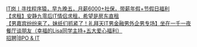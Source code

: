   
[IT岗丨寻找程序猿，早九晚五，月薪6000+社保，带薪年假+节假日福利](http://www.dianyue.me/archives/359/8cf8qha429dhuv5d/)  
[【求租】安静九零后IT情侣求租，希望是房东直租](http://www.dianyue.me/archives/628/12qxaf7wuqik9kgo/)  
[【男嘉宾纷纷来了，妹纸们抓紧了！礼拜天IT男金融男外企男专场】​坐在一千一夜餐厅谈朋友（幸福的Lisa同学主持+五大爱心福利）](http://www.dianyue.me/archives/494/fxrmaknwm4a5cgum/)  
[招聘|BPO &amp; IT](http://www.dianyue.me/archives/703/qwdzhi5dwo7fj55c/)